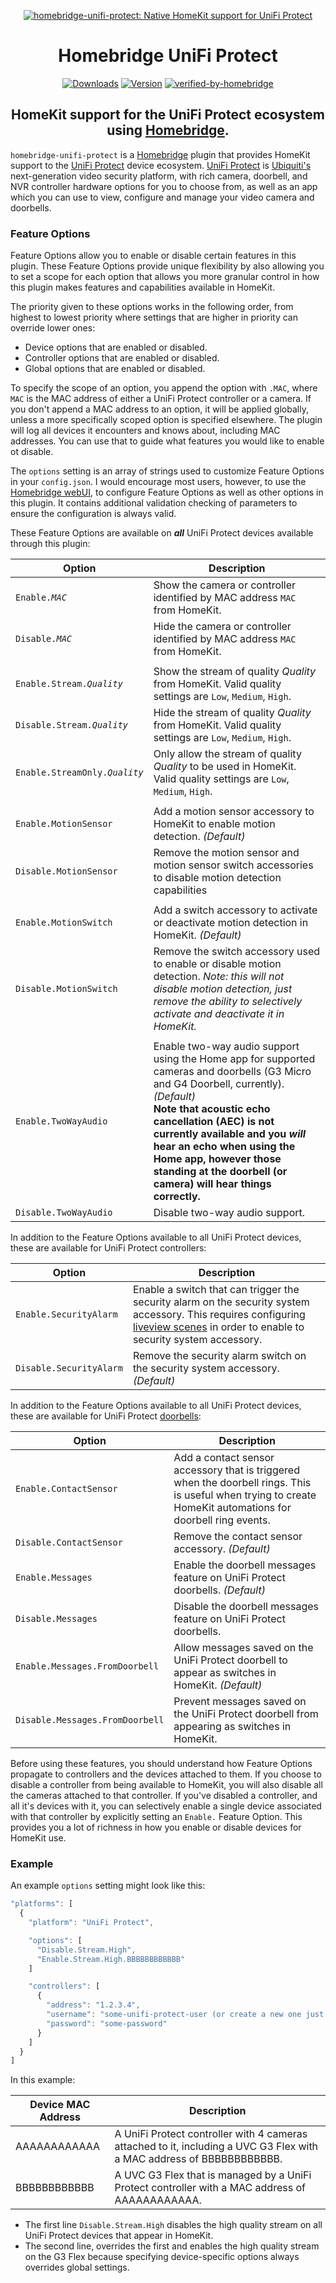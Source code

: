 <SPAN ALIGN="CENTER" STYLE="text-align:center">
<DIV ALIGN="CENTER" STYLE="text-align:center">

[![homebridge-unifi-protect: Native HomeKit support for UniFi Protect](https://raw.githubusercontent.com/hjdhjd/homebridge-unifi-protect/master/homebridge-protect.svg)](https://github.com/hjdhjd/homebridge-unifi-protect)

# Homebridge UniFi Protect

[![Downloads](https://img.shields.io/npm/dt/homebridge-unifi-protect2?color=%230559C9&logo=icloud&logoColor=%23FFFFFF&style=for-the-badge)](https://www.npmjs.com/package/homebridge-unifi-protect)
[![Version](https://img.shields.io/npm/v/homebridge-unifi-protect2?color=%230559C9&label=UniFi%20Protect&logo=ubiquiti&logoColor=%23FFFFFF&style=for-the-badge)](https://www.npmjs.com/package/homebridge-unifi-protect)
[![verified-by-homebridge](https://img.shields.io/badge/homebridge-verified-blueviolet?color=%2357277C&style=for-the-badge)](https://github.com/homebridge/homebridge/wiki/Verified-Plugins)

## HomeKit support for the UniFi Protect ecosystem using [Homebridge](https://homebridge.io).
</DIV>
</SPAN>

`homebridge-unifi-protect` is a [Homebridge](https://homebridge.io) plugin that provides HomeKit support to the [UniFi Protect](https://unifi-network.ui.com/video-security) device ecosystem. [UniFi Protect](https://unifi-network.ui.com/video-security) is [Ubiquiti's](https://www.ui.com) next-generation video security platform, with rich camera, doorbell, and NVR controller hardware options for you to choose from, as well as an app which you can use to view, configure and manage your video camera and doorbells.

### Feature Options

Feature Options allow you to enable or disable certain features in this plugin. These Feature Options provide unique flexibility by also allowing you to set a scope for each option that allows you more granular control in how this plugin makes features and capabilities available in HomeKit.

The priority given to these options works in the following order, from highest to lowest priority where settings that are higher in priority can override lower ones:

* Device options that are enabled or disabled.
* Controller options that are enabled or disabled.
* Global options that are enabled or disabled.

To specify the scope of an option, you append the option with `.MAC`, where `MAC` is the MAC address of either a UniFi Protect controller or a camera. If you don't append a MAC address to an option, it will be applied globally, unless a more specifically scoped option is specified elsewhere. The plugin will log all devices it encounters and knows about, including MAC addresses. You can use that to guide what features you would like to enable ot disable.

The `options` setting is an array of strings used to customize Feature Options in your `config.json`. I would encourage most users, however, to use the [Homebridge webUI](https://github.com/oznu/homebridge-config-ui-x), to configure Feature Options as well as other options in this plugin. It contains additional validation checking of parameters to ensure the configuration is always valid.

These Feature Options are available on ***all*** UniFi Protect devices available through this plugin:

| Option                                        | Description
|-----------------------------------------------|----------------------------------
| <CODE>Enable.<I>MAC</I></CODE>                | Show the camera or controller identified by MAC address `MAC` from HomeKit.
| <CODE>Disable.<I>MAC</I></CODE>               | Hide the camera or controller identified by MAC address `MAC` from HomeKit.
|                                               |
| <CODE>Enable.Stream.<I>Quality</I></CODE>     | Show the stream of quality *Quality* from HomeKit. Valid quality settings are `Low`, `Medium`, `High`.
| <CODE>Disable.Stream.<I>Quality</I></CODE>    | Hide the stream of quality *Quality* from HomeKit. Valid quality settings are `Low`, `Medium`, `High`.
| <CODE>Enable.StreamOnly.<I>Quality</I></CODE> | Only allow the stream of quality *Quality* to be used in HomeKit. Valid quality settings are `Low`, `Medium`, `High`.
|                                               |
| `Enable.MotionSensor`                         | Add a motion sensor accessory to HomeKit to enable motion detection. *(Default)*
| `Disable.MotionSensor`                        | Remove the motion sensor and motion sensor switch accessories to disable motion detection capabilities
|                                               |
| `Enable.MotionSwitch`                         | Add a switch accessory to activate or deactivate motion detection in HomeKit. *(Default)*
| `Disable.MotionSwitch`                        | Remove the switch accessory used to enable or disable motion detection. *Note: this will not disable motion detection, just remove the ability to selectively activate and deactivate it in HomeKit.*
|                                               |
| `Enable.TwoWayAudio`                          | Enable two-way audio support using the Home app for supported cameras and doorbells (G3 Micro and G4 Doorbell, currently). *(Default)*<BR>**Note that acoustic echo cancellation (AEC) is not currently available and you *will* hear an echo when using the Home app, however those standing at the doorbell (or camera) will hear things correctly.**</BR>
| `Disable.TwoWayAudio`                         | Disable two-way audio support.

In addition to the Feature Options available to all UniFi Protect devices, these are available for UniFi Protect controllers:

| Option                                        | Description
|-----------------------------------------------|----------------------------------
| `Enable.SecurityAlarm`                        | Enable a switch that can trigger the security alarm on the security system accessory. This requires configuring [liveview scenes](https://github.com/hjdhjd/homebridge-unifi-protect/blob/master/docs/Liveviews.md#security-system) in order to enable to security system accessory.
| `Disable.SecurityAlarm`                       | Remove the security alarm switch on the security system accessory. *(Default)*

In addition to the Feature Options available to all UniFi Protect devices, these are available for UniFi Protect [doorbells](https://github.com/hjdhjd/homebridge-unifi-protect/blob/master/docs/Doorbell.md):

| Option                                        | Description
|-----------------------------------------------|----------------------------------
| `Enable.ContactSensor`                        | Add a contact sensor accessory that is triggered when the doorbell rings. This is useful when trying to create HomeKit automations for doorbell ring events.
| `Disable.ContactSensor`                       | Remove the contact sensor accessory.  *(Default)*
| `Enable.Messages`                             | Enable the doorbell messages feature on UniFi Protect doorbells. *(Default)*
| `Disable.Messages`                            | Disable the doorbell messages feature on UniFi Protect doorbells.
| `Enable.Messages.FromDoorbell`                | Allow messages saved on the UniFi Protect doorbell to appear as switches in HomeKit. *(Default)*
| `Disable.Messages.FromDoorbell`               | Prevent messages saved on the UniFi Protect doorbell from appearing as switches in HomeKit.

Before using these features, you should understand how Feature Options propagate to controllers and the devices attached to them. If you choose to disable a controller from being available to HomeKit, you will also disable all the cameras attached to that controller. If you've disabled a controller, and all it's devices with it, you can selectively enable a single device associated with that controller by explicitly setting an `Enable.` Feature Option. This provides you a lot of richness in how you enable or disable devices for HomeKit use.

### Example

An example `options` setting might look like this:

```js
"platforms": [
  {
    "platform": "UniFi Protect",

    "options": [
      "Disable.Stream.High",
      "Enable.Stream.High.BBBBBBBBBBBB"
    ]

    "controllers": [
      {
        "address": "1.2.3.4",
        "username": "some-unifi-protect-user (or create a new one just for homebridge)",
        "password": "some-password"
      }
    ]
  }
]
```
In this example:

| Device MAC Address    | Description
|-----------------------|------------------
| AAAAAAAAAAAA          | A UniFi Protect controller with 4 cameras attached to it, including a UVC G3 Flex with a MAC address of BBBBBBBBBBBB.
| BBBBBBBBBBBB          | A UVC G3 Flex that is managed by a UniFi Protect controller with a MAC address of AAAAAAAAAAAA.

* The first line `Disable.Stream.High` disables the high quality stream on all UniFi Protect devices that appear in HomeKit.
* The second line, overrides the first and enables the high quality stream on the G3 Flex because specifying device-specific options always overrides global settings.
